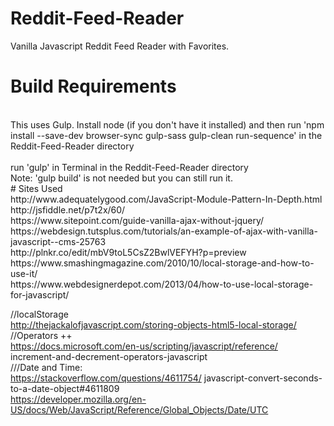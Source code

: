 # Reddit-Feed-Reader
Vanilla Javascript Reddit Feed Reader with Favorites.
<br>
# Build Requirements
<br>
This uses Gulp. Install node (if you don't have it installed) and then run 'npm install --save-dev browser-sync gulp-sass gulp-clean run-sequence' in the Reddit-Feed-Reader directory 
<br>
<br> run 'gulp' in Terminal in the Reddit-Feed-Reader directory
<br> Note: 'gulp build' is not needed but you can still run it.
<br>
# Sites Used
<br>
http://www.adequatelygood.com/JavaScript-Module-Pattern-In-Depth.html
<br>
http://jsfiddle.net/p7t2x/60/
<br>
https://www.sitepoint.com/guide-vanilla-ajax-without-jquery/
<br>
https://webdesign.tutsplus.com/tutorials/an-example-of-ajax-with-vanilla-javascript--cms-25763
<br>
http://plnkr.co/edit/mbV9toL5CsZ2BwlVEFYH?p=preview
<br>
https://www.smashingmagazine.com/2010/10/local-storage-and-how-to-use-it/
<br>
https://www.webdesignerdepot.com/2013/04/how-to-use-local-storage-for-javascript/
<br>

//localStorage<br>
http://thejackalofjavascript.com/storing-objects-html5-local-storage/
<br>
//Operators ++<br>
https://docs.microsoft.com/en-us/scripting/javascript/reference/
increment-and-decrement-operators-javascript
<br>
///Date and Time:<br>
https://stackoverflow.com/questions/4611754/
javascript-convert-seconds-to-a-date-object#4611809
<br>
https://developer.mozilla.org/en-US/docs/Web/JavaScript/Reference/Global_Objects/Date/UTC


